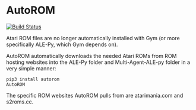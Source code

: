# AutoROM

[![Build Status](https://travis-ci.com/PettingZoo-Team/AutoROM.svg?branch=master)](https://travis-ci.com/PettingZoo-Team/AutoROM)

Atari ROM files are no longer automatically installed with Gym (or more specifically ALE-Py, which Gym depends on).

AutoROM automatically downloads the needed Atari ROMs from ROM hosting websites into the ALE-Py folder and Multi-Agent-ALE-py folder in a very simple manner:

```
pip3 install autorom
AutoROM
```

 The specific ROM websites AutoROM pulls from are atarimania.com and s2roms.cc.

